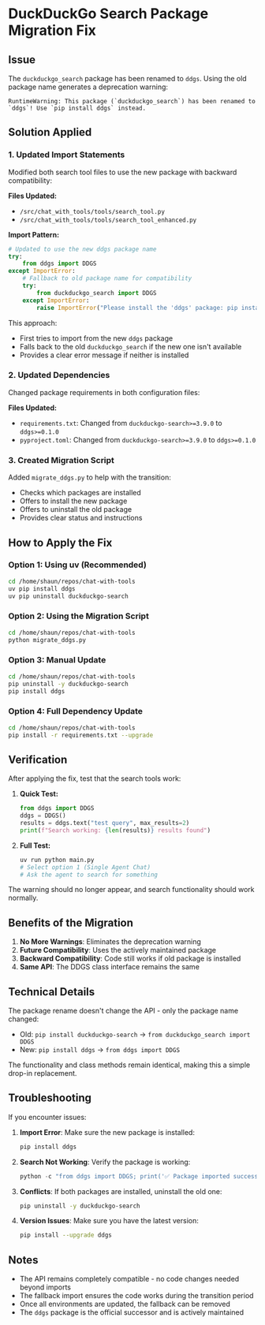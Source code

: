 # DuckDuckGo Search Package Migration Fix

## Issue
The `duckduckgo_search` package has been renamed to `ddgs`. Using the old package name generates a deprecation warning:
```
RuntimeWarning: This package (`duckduckgo_search`) has been renamed to `ddgs`! Use `pip install ddgs` instead.
```

## Solution Applied

### 1. Updated Import Statements
Modified both search tool files to use the new package with backward compatibility:

**Files Updated:**
- `/src/chat_with_tools/tools/search_tool.py`
- `/src/chat_with_tools/tools/search_tool_enhanced.py`

**Import Pattern:**
```python
# Updated to use the new ddgs package name
try:
    from ddgs import DDGS
except ImportError:
    # Fallback to old package name for compatibility
    try:
        from duckduckgo_search import DDGS
    except ImportError:
        raise ImportError("Please install the 'ddgs' package: pip install ddgs")
```

This approach:
- First tries to import from the new `ddgs` package
- Falls back to the old `duckduckgo_search` if the new one isn't available
- Provides a clear error message if neither is installed

### 2. Updated Dependencies
Changed package requirements in both configuration files:

**Files Updated:**
- `requirements.txt`: Changed from `duckduckgo-search>=3.9.0` to `ddgs>=0.1.0`
- `pyproject.toml`: Changed from `duckduckgo-search>=3.9.0` to `ddgs>=0.1.0`

### 3. Created Migration Script
Added `migrate_ddgs.py` to help with the transition:
- Checks which packages are installed
- Offers to install the new package
- Offers to uninstall the old package
- Provides clear status and instructions

## How to Apply the Fix

### Option 1: Using uv (Recommended)
```bash
cd /home/shaun/repos/chat-with-tools
uv pip install ddgs
uv pip uninstall duckduckgo-search
```

### Option 2: Using the Migration Script
```bash
cd /home/shaun/repos/chat-with-tools
python migrate_ddgs.py
```

### Option 3: Manual Update
```bash
cd /home/shaun/repos/chat-with-tools
pip uninstall -y duckduckgo-search
pip install ddgs
```

### Option 4: Full Dependency Update
```bash
cd /home/shaun/repos/chat-with-tools
pip install -r requirements.txt --upgrade
```

## Verification

After applying the fix, test that the search tools work:

1. **Quick Test:**
   ```python
   from ddgs import DDGS
   ddgs = DDGS()
   results = ddgs.text("test query", max_results=2)
   print(f"Search working: {len(results)} results found")
   ```

2. **Full Test:**
   ```bash
   uv run python main.py
   # Select option 1 (Single Agent Chat)
   # Ask the agent to search for something
   ```

The warning should no longer appear, and search functionality should work normally.

## Benefits of the Migration

1. **No More Warnings**: Eliminates the deprecation warning
2. **Future Compatibility**: Uses the actively maintained package
3. **Backward Compatibility**: Code still works if old package is installed
4. **Same API**: The DDGS class interface remains the same

## Technical Details

The package rename doesn't change the API - only the package name changed:
- Old: `pip install duckduckgo-search` → `from duckduckgo_search import DDGS`
- New: `pip install ddgs` → `from ddgs import DDGS`

The functionality and class methods remain identical, making this a simple drop-in replacement.

## Troubleshooting

If you encounter issues:

1. **Import Error**: Make sure the new package is installed:
   ```bash
   pip install ddgs
   ```

2. **Search Not Working**: Verify the package is working:
   ```python
   python -c "from ddgs import DDGS; print('✅ Package imported successfully')"
   ```

3. **Conflicts**: If both packages are installed, uninstall the old one:
   ```bash
   pip uninstall -y duckduckgo-search
   ```

4. **Version Issues**: Make sure you have the latest version:
   ```bash
   pip install --upgrade ddgs
   ```

## Notes

- The API remains completely compatible - no code changes needed beyond imports
- The fallback import ensures the code works during the transition period
- Once all environments are updated, the fallback can be removed
- The `ddgs` package is the official successor and is actively maintained

